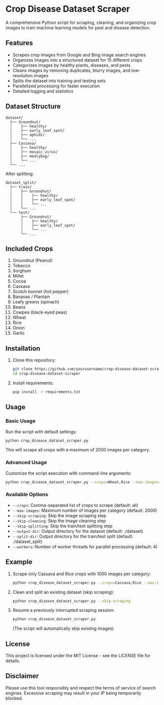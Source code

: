 # Crop Disease Dataset Scraper

A comprehensive Python script for scraping, cleaning, and organizing crop images to train machine learning models for pest and disease detection.

## Features

- Scrapes crop images from Google and Bing image search engines
- Organizes images into a structured dataset for 15 different crops
- Categorizes images by healthy plants, diseases, and pests
- Cleans images by removing duplicates, blurry images, and low-resolution images
- Splits the dataset into training and testing sets
- Parallelized processing for faster execution
- Detailed logging and statistics

## Dataset Structure

```
dataset/
  ├── Groundnut/
  │    ├── healthy/
  │    ├── early_leaf_spot/
  │    ├── aphids/
  │    └── ...
  ├── Cassava/
  │    ├── healthy/
  │    ├── mosaic_virus/
  │    ├── mealybug/
  │    └── ...
  └── ...
```

After splitting:

```
dataset_split/
  ├── train/
  │    ├── Groundnut/
  │    │    ├── healthy/
  │    │    ├── early_leaf_spot/
  │    │    └── ...
  │    └── ...
  └── test/
       ├── Groundnut/
       │    ├── healthy/
       │    ├── early_leaf_spot/
       │    └── ...
       └── ...
```

## Included Crops

1. Groundnut (Peanut)
2. Tobacco
3. Sorghum
4. Millet
5. Cocoa
6. Cassava
7. Scotch bonnet (hot pepper)
8. Bananas / Plantain
9. Leafy greens (spinach)
10. Beans
11. Cowpea (black-eyed peas)
12. Wheat
13. Rice
14. Onion
15. Garlic

## Installation

1. Clone this repository:
   ```bash
   git clone https://github.com/yourusername/crop-disease-dataset-scraper.git
   cd crop-disease-dataset-scraper
   ```

2. Install requirements:
   ```bash
   pip install -r requirements.txt
   ```

## Usage

### Basic Usage

Run the script with default settings:

```bash
python crop_disease_dataset_scraper.py
```

This will scrape all crops with a maximum of 2000 images per category.

### Advanced Usage

Customize the script execution with command-line arguments:

```bash
python crop_disease_dataset_scraper.py --crops=Wheat,Rice --max-images=500 --workers=8
```

### Available Options

- `--crops`: Comma-separated list of crops to scrape (default: all)
- `--max-images`: Maximum number of images per category (default: 2000)
- `--skip-scraping`: Skip the image scraping step
- `--skip-cleaning`: Skip the image cleaning step
- `--skip-splitting`: Skip the train/test splitting step
- `--output-dir`: Output directory for the dataset (default: ./dataset)
- `--split-dir`: Output directory for the train/test split (default: ./dataset_split)
- `--workers`: Number of worker threads for parallel processing (default: 4)

## Example

1. Scrape only Cassava and Rice crops with 1000 images per category:
   ```bash
   python crop_disease_dataset_scraper.py --crops=Cassava,Rice --max-images=1000
   ```

2. Clean and split an existing dataset (skip scraping):
   ```bash
   python crop_disease_dataset_scraper.py --skip-scraping
   ```

3. Resume a previously interrupted scraping session:
   ```bash
   python crop_disease_dataset_scraper.py
   ```
   (The script will automatically skip existing images)

## License

This project is licensed under the MIT License - see the LICENSE file for details.

## Disclaimer

Please use this tool responsibly and respect the terms of service of search engines. Excessive scraping may result in your IP being temporarily blocked.
